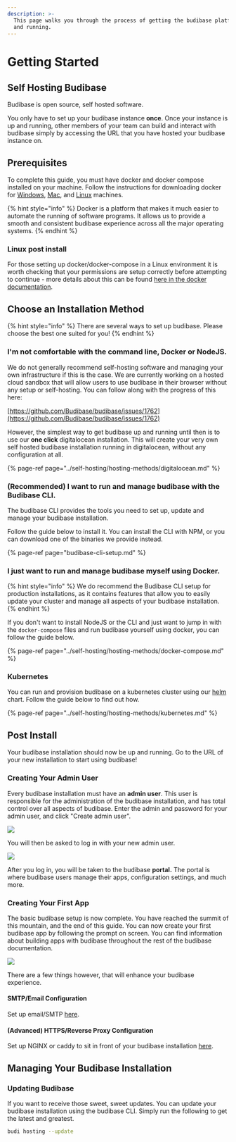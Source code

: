 ```yaml
---
description: >-
  This page walks you through the process of getting the budibase platform up
  and running.
---
```


# Getting Started

## Self Hosting Budibase

Budibase is open source, self hosted software. 

You only have to set up your budibase instance **once**. Once your instance is up and running, other members of your team can build and interact with budibase simply by accessing the URL that you have hosted your budibase instance on.

## Prerequisites

To complete this guide, you must have docker and docker compose installed on your machine. Follow the instructions for downloading docker for [Windows](https://docs.docker.com/docker-for-windows/install/), [Mac](https://docs.docker.com/docker-for-mac/install/), and [Linux](https://docs.docker.com/engine/install/ubuntu/) machines.

{% hint style="info" %}
Docker is a platform that makes it much easier to automate  the running of software programs. It allows us to provide a smooth and consistent budibase experience across all the major operating systems.
{% endhint %}

### Linux post install

For those setting up docker/docker-compose in a Linux environment it is worth checking that your permissions are setup correctly before attempting to continue - more details about this can be found [here in the docker documentation](https://docs.docker.com/engine/install/linux-postinstall/).

## Choose an Installation Method

{% hint style="info" %}
There are several ways to set up budibase. Please choose the best one suited for you!
{% endhint %}

### I'm not comfortable with the command line, Docker or NodeJS.

We do not generally recommend self-hosting software and managing your own infrastructure if this is the case. We are currently working on a hosted cloud sandbox that will allow users to use budibase in their browser without any setup or self-hosting. You can follow along with the progress of this here:

[https://github.com/Budibase/budibase/issues/1762](https://github.com/Budibase/budibase/issues/1762)

However, the simplest way to get budibase up and running until then is to use our **one click** digitalocean installation. This will create your very own self hosted budibase installation running in digitalocean, without any configuration at all.

{% page-ref page="../self-hosting/hosting-methods/digitalocean.md" %}

### \(Recommended\) I want to run and manage budibase with the Budibase CLI.

The budibase CLI provides the tools you need to set up, update and manage your budibase installation.

Follow the guide below to install it. You can install the CLI with NPM, or you can download one of the binaries we provide instead.

{% page-ref page="budibase-cli-setup.md" %}

### I just want to run and manage budibase myself using Docker.

{% hint style="info" %}
We do recommend the Budibase CLI setup for production installations, as it contains features that allow you to easily update your cluster and manage all aspects of your budibase installation.
{% endhint %}

If you don't want to install NodeJS or the CLI and just want to jump in with the `docker-compose` files and run budibase yourself using docker, you can follow the guide below.

{% page-ref page="../self-hosting/hosting-methods/docker-compose.md" %}

### Kubernetes

You can run and provision budibase on a kubernetes cluster using our [helm](https://helm.sh/) chart. Follow the guide below to find out how.

{% page-ref page="../self-hosting/hosting-methods/kubernetes.md" %}



## Post Install

Your budibase installation should now be up and running. Go to the URL of your new installation to start using budibase!

### Creating Your Admin User

Every budibase installation must have an **admin user**. This user is responsible for the administration of the budibase installation, and has total control over all aspects of budibase. Enter the admin and password for your admin user, and click "Create admin user".

![](../.gitbook/assets/screenshot-2021-05-21-at-10.27.37%20%281%29.png)

You will then be asked to log in with your new admin user.

![](../.gitbook/assets/screenshot-2021-05-21-at-10.42.48.png)

After you log in, you will be taken to the budibase **portal.** The portal is where budibase users manage their apps, configuration settings, and much more.

### Creating Your First App

The basic budibase setup is now complete. You have reached the summit of this mountain, and the end of this guide. You can now create your first budibase app by following the prompt on screen. You can find information about building apps with budibase throughout the rest of the budibase documentation.

![](../.gitbook/assets/screenshot-2021-05-21-at-11.03.04.png)

There are a few things however, that will enhance your budibase experience.

#### SMTP/Email Configuration

Set up email/SMTP [here](../admin/email.md).

#### \(Advanced\) HTTPS/Reverse Proxy Configuration

Set up NGINX or caddy to sit in front of your budibase installation [here](../self-hosting/advanced-options/reverse-proxy.md).

## Managing Your Budibase Installation

### Updating Budibase

If you want to receive those sweet, sweet updates. You can update your budibase installation using the budibase CLI. Simply run the following to get the latest and greatest.

```bash
budi hosting --update 
```

